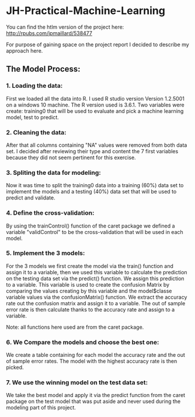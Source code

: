 # JH-Practical-Machine-Learning

You can find the htlm version of the project here:
http://rpubs.com/jpmaillard/538477

For purpose of gaining space on the project report I decided to describe my approach here.

## The Model Process:

### 1. Loading the data:
First we loaded all the data into R. I used R studio version Version 1.2.5001 on a windows 10 machine. The R version used is 3.6.1.
Two variables were create: training0 that will be used to evaluate and pick a machine learning model, test to predict.

### 2. Cleaning the data:
After that all columns containing "NA" values were removed from both data set.
I decided after reviewing their type and content the 7 first variables because they did not seem pertinent for this exercise.

### 3. Spliting the data for modeling:
Now it was time to split the training0 data into a training (60%) data set to implement the models and a testing (40%) data set that will be used to predict and validate.

### 4. Define the cross-validation:
By using the trainControl() function of the caret package we defined a variable "validControl" to be the cross-validation that will be used in each model.

### 5. Implement the 3 models:
For the 3 models we first create the model via the train() function and assign it to a variable, then we used this variable to calculate the prediction on the testing data set via the predict() function. We assign this prediction to a variable. This variable is used to create the confusion Matrix by comparing the values creating by this variable and the model$classe variable values via the confusionMatrix() function. We extract the accuracy rate out the confusion matrix and assign it to a variable. The out of sample error rate is then calculate thanks to the accuracy rate and assign to a variable.

Note: all functions here used are from the caret package.

### 6. We Compare the models and choose the best one:
We create a table containing for each model the accuracy rate and the out of sample error rates.
The model with the highest accuracy rate is then picked.

### 7. We use the winning model on the test data set:
We take the best model and apply it via the predict function from the caret package on the test model that was put aside and never used during the modeling part of this project.
